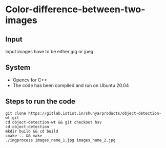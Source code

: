 # Color-difference-between-two-images

## Input
Input images have to be either jpg or jpeg. 

## System
* Opencv for C++
* The code has been compiled and run on Ubuntu 20.04
 

##  Steps to run the code
    git clone https://gitlab.iotiot.in/shunya/products/object-detection-wt.git
    cd object-detection-wt && git checkout hsv
    cd object-detection
    mkdir build && cd build
    cmake .. && make
    ./imgprocess images_name_1.jpg images_name_2.jpg



